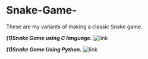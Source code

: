 # Snake-Game-
These are my variants of making a classic Snake game.

***(1)Snake Game using C language.***
![link]("https://github.com/gkanishk44/Snake-Game-/blob/main/Classic%20Snake%20Game/Snake.c")

***(1)Snake Game Using Python.***
![link]("https://github.com/gkanishk44/Snake-Game-/blob/main/pygame/snakeXenzia.py")
